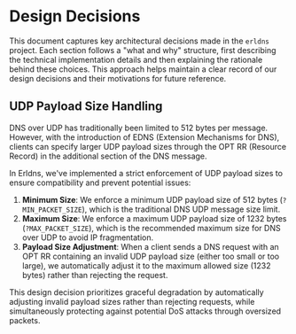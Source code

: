 # Design Decisions

This document captures key architectural decisions made in the `erldns` project. Each section follows a "what and why" structure, first describing the technical implementation details and then explaining the rationale behind these choices. This approach helps maintain a clear record of our design decisions and their motivations for future reference.

## UDP Payload Size Handling

DNS over UDP has traditionally been limited to 512 bytes per message. However, with the introduction of EDNS (Extension Mechanisms for DNS), clients can specify larger UDP payload sizes through the OPT RR (Resource Record) in the additional section of the DNS message.

In Erldns, we've implemented a strict enforcement of UDP payload sizes to ensure compatibility and prevent potential issues:

1. **Minimum Size**: We enforce a minimum UDP payload size of 512 bytes (`?MIN_PACKET_SIZE`), which is the traditional DNS UDP message size limit.
2. **Maximum Size**: We enforce a maximum UDP payload size of 1232 bytes (`?MAX_PACKET_SIZE`), which is the recommended maximum size for DNS over UDP to avoid IP fragmentation.
3. **Payload Size Adjustment**: When a client sends a DNS request with an OPT RR containing an invalid UDP payload size (either too small or too large), we automatically adjust it to the maximum allowed size (1232 bytes) rather than rejecting the request.

This design decision prioritizes graceful degradation by automatically adjusting invalid payload sizes rather than rejecting requests, while simultaneously protecting against potential DoS attacks through oversized packets.
